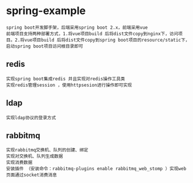 # spring-example
```text
spring boot开发脚手架，后端采用spring boot 2.x，前端采用vue
前端项目支持两种部署方式，1.将vue项目build 后将dist文件copy到nginx下，访问项目。2.将vue项目build 后将dist文件copy到spring boot项目的resource/static下，启动spring boot项目访问根目录即可

```


## redis
```text
实现spring boot集成redis 并且实现对redis操作工具类
实现redis管理session ，使用httpsesion进行操作即可实现

```

## ldap
```text
实现ldap协议的登录方式
```

## rabbitmq
```text
实现rabbitmq交换机、队列的创建、绑定
实现对交换机、队列生成数据
实现消费数据
安装插件 （安装命令：rabbitmq-plugins enable rabbitmq_web_stomp ）实现web 页面通过socket消费消息


```
